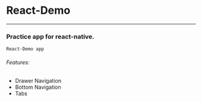 # React-Demo
---

### Practice app for react-native.

```
React-Demo app
```

###### Features:

- Drawer Navigation
- Bottom Navigation
- Tabs

